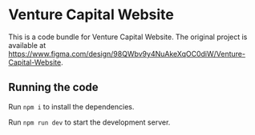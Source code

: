 
  # Venture Capital Website

  This is a code bundle for Venture Capital Website. The original project is available at https://www.figma.com/design/98QWbv9y4NuAkeXqOC0diW/Venture-Capital-Website.

  ## Running the code

  Run `npm i` to install the dependencies.

  Run `npm run dev` to start the development server.
  